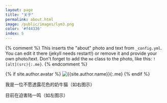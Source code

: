 ```yaml
---
layout: page
title: "关于"
permalink: about.html
image: /public/images/lym3.png
color: '#f44336'
index: 5
---
```



{% comment %}
  This inserts the "about" photo and text from `_config.yml`.
  You can edit it there (jekyll needs restart!) or remove it and provide your own photo/text.
  Don't forget to add the `me` class to the photo, like this: `![alt](src){:.me}`.
{% endcomment %}

{% if site.author.avatar %}
  ![{{site.author.name}}]({{site.author.avatar}}){:.me}
{% endif %}


我是一位不愿透露花色的奶牛猫（如右图示）

目前在迫害陆一鸣（如左图示）
